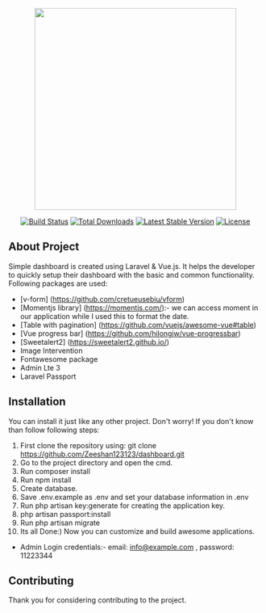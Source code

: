 <p align="center"><img src="https://res.cloudinary.com/dtfbvvkyp/image/upload/v1566331377/laravel-logolockup-cmyk-red.svg" width="400"></p>

<p align="center">
<a href="https://travis-ci.org/laravel/framework"><img src="https://travis-ci.org/laravel/framework.svg" alt="Build Status"></a>
<a href="https://packagist.org/packages/laravel/framework"><img src="https://poser.pugx.org/laravel/framework/d/total.svg" alt="Total Downloads"></a>
<a href="https://packagist.org/packages/laravel/framework"><img src="https://poser.pugx.org/laravel/framework/v/stable.svg" alt="Latest Stable Version"></a>
<a href="https://packagist.org/packages/laravel/framework"><img src="https://poser.pugx.org/laravel/framework/license.svg" alt="License"></a>
</p>

## About Project

Simple dashboard is created using Laravel & Vue.js. It helps the developer to quickly setup their dashboard with the basic and common functionality. Following packages are used: 

- [v-form] (https://github.com/cretueusebiu/vform)
- [Momentjs library] (https://momentjs.com/):- we can access moment in our application while I used this to format the date. 
- [Table with pagination] (https://github.com/vuejs/awesome-vue#table)
- [Vue progress bar] (https://github.com/hilongjw/vue-progressbar)
- [Sweetalert2] (https://sweetalert2.github.io/)
- Image Intervention
- Fontawesome package
- Admin Lte 3
- Laravel Passport

## Installation

You can install it just like any other project. Don't worry! If you don't know than follow following steps:
1. First clone the repository using: git clone https://github.com/Zeeshan123123/dashboard.git
2. Go to the project directory and open the cmd.
3. Run composer install
4. Run npm install
5. Create database.
6. Save .env.example as .env and set your database information in .env
7. Run php artisan key:generate for creating the application key.
8. php artisan passport:install
9. Run php artisan migrate
10. Its all Done:) Now you can customize and build awesome applications.

- Admin Login credentials:- email: info@example.com  ,  password: 11223344


## Contributing

Thank you for considering contributing to the project.

